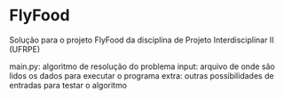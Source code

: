 # FlyFood
Solução para o projeto FlyFood da disciplina de Projeto Interdisciplinar II (UFRPE)

main.py: algoritmo de resolução do problema
input: arquivo de onde são lidos os dados para executar o programa
extra: outras possibilidades de entradas para testar o algoritmo
